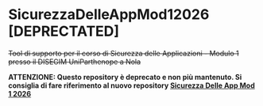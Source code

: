 # SicurezzaDelleAppMod12026 [DEPRECTATED]
~~Tool di supporto per il corso di Sicurezza delle Applicazioni - Modulo 1 presso il DISEGIM UniParthenope a Nola~~

**ATTENZIONE: Questo repository è deprecato e non più mantenuto. Si consiglia di fare riferimento al nuovo repository [Sicurezza Delle App Mod 1 2026](https://github.com/SicurezzaAppDisegimUniparthenope/SicurezzaDelleAppMod1_2026)**
